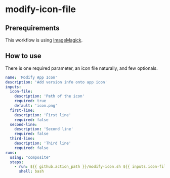 # modify-icon-file

## Prerequirements
This workflow is using [ImageMagick](https://imagemagick.org/). 

## How to use 
There is one required parameter, an icon file naturally, and few optionals.
```YAML
name: 'Modify App Icon'
description: 'Add version info onto app icon'
inputs:
  icon-file:
    description: 'Path of the icon'
    required: true
    default: 'icon.png'
  first-line:
    description: 'First line'
    required: false
  second-line:
    description: 'Second line'
    required: false
  third-line:
    description: 'Third line'
    required: false
runs:
  using: "composite"
  steps:
    - run: ${{ github.action_path }}/modify-icon.sh ${{ inputs.icon-file }} ${{ inputs.first-line }} ${{ inputs.second-line}} ${{ inputs.third-line }}
      shell: bash
```